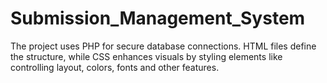 # Submission_Management_System
The project uses PHP for secure database connections. HTML files define the structure, while CSS enhances visuals by styling elements like controlling layout, colors, fonts and other features.
